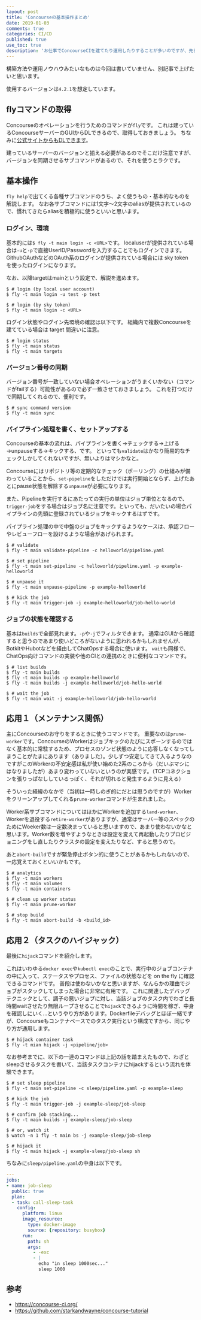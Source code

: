 ```yaml
---
layout: post
title: 'Concourseの基本操作まとめ'
date: 2019-01-03
comments: true
categories: CI/CD
published: true
use_toc: true
description: 'お仕事でConcourseCIを建てたり運用したりすることが多いのですが、先日改めてこれを解説する機会があり、基本的な操作方法を軽く解説を添えつつまとめてみました。'
---
```


構築方法や運用ノウハウみたいなものは今回は書いていません、別記事で上げたいと思います。

使用するバージョンは`4.2.1`を想定しています。

## flyコマンドの取得

Concourseのオペレーションを行うためのコマンドが`fly`です。
これは建っているConcourseサーバーのGUIからDLできるので、取得しておきましょう。
ちなみに[公式サイトからもDLできます][1]。

[1]: https://concourse-ci.org/download.html

建っているサーバーのバージョンと揃える必要があるのでそこだけ注意ですが、
バージョンを同期させるサブコマンドがあるので、それを使うとラクです。

## 基本操作

`fly help`で出てくる各種サブコマンドのうち、よく使うもの・基本的なものを解説します。
なお各サブコマンドには1文字〜2文字のaliasが提供されているので、慣れてきたらaliasを積極的に使うといいと思います。

### ログイン、環境

基本的には`$ fly -t main login -c <URL>`です。
localuserが提供されている場合は`-u`と`-p`で直接UserID/Passwordを入力することでもログインできます。
GithubOAuthなどのOAuth系のログインが提供されている場合には sky token を使ったログインになります。

なお、以降targetはmainという設定で、解説を進めます。

```
$ # login (by local user account)
$ fly -t main login -u test -p test

$ # login (by sky token)
$ fly -t main login -c <URL>
```

ログイン状態やログイン先環境の確認は以下です。
組織内で複数Concourseを建てている場合は target 間違いに注意。

```
$ # login status
$ fly -t main status
$ fly -t main targets
```

### バージョン番号の同期

バージョン番号が一致していない場合オペレーションがうまくいかない（コマンドがfailする）可能性があるので必ず一致させておきましょう。
これを打つだけで同期してくれるので、便利です。

```
$ # sync command version
$ fly -t main sync
```

### パイプライン処理を書く、セットアップする

Concourseの基本の流れは、パイプラインを書く→チェックする→上げる→unpauseする→キックする、です。
といっても`validate`はかなり簡易的なチェックしかしてくれないですが、無いよりはマシかなと。

Concourseにはリポジトリ等の定期的なチェック（ポーリング）の仕組みが備わっていることから、`set-pipeline`をしただけでは実行開始とならず、上げたあとにpause状態を解除する`unpause`が必要になります。

また、Pipelineを実行するにあたっての実行の単位はジョブ単位となるので、`trigger-job`をする場合はジョブ名に注意です。といっても、だいたいの場合パイプラインの先頭に登録されているジョブをキックするはずです。

パイプライン処理の中で中盤のジョブをキックするようなケースは、承認フローやレビューフローを設けるような場合があげられます。

```
$ # validate
$ fly -t main validate-pipeline -c helloworld/pipeline.yaml

$ # set pipeline
$ fly -t main set-pipeline -c helloworld/pipeline.yaml -p example-helloworld

$ # unpause it
$ fly -t main unpause-pipeline -p example-helloworld

$ # kick the job
$ fly -t main trigger-job -j example-helloworld/job-hello-world
```

### ジョブの状態を確認する

基本は`builds`で全部見れます。`-p`や`-j`でフィルタできます。
通常はGUIから確認すると思うのであまり使いどころがないように思われるかもしれませんが、BotkitやHubotなどを経由してChatOpsする場合に使います。
`wait`も同様で、ChatOps向けコマンドの実装や他のCIとの連携のときに便利なコマンドです。

```
$ # list builds
$ fly -t main builds
$ fly -t main builds -p example-helloworld
$ fly -t main builds -j example-helloworld/job-hello-world

$ # wait the job
$ fly -t main wait -j example-helloworld/job-hello-world
```

## 応用１（メンテナンス関係）

主にConcourseのお守りをするときに使うコマンドです。
重要なのは`prune-worker`です。ConcourseのWorkerはジョブキックのたびにスポーンするのではなく基本的に常駐するため、プロセスのゾンビ状態のように応答しなくなってしまうことがたまにあります（ありました）。少しずつ安定してきて入るようなのですがこのWorkerの不安定感は私が使い始めた2系のころから（だいぶマシにはなりましたが）あまり変わっていないというのが実感です。（TCPコネクションを張りっぱなししているっぽく、それが切れると発生するように見える）

そういった経緯のなかで（当初は一時しのぎ的にだとは思うのですが）Workerをクリーンアップしてくれる`prune-worker`コマンドが生まれました。

Worker系サブコマンドについてはほかにWorkerを追加する`land-worker`、Workerを退役する`retire-worker`がありますが、通常はサーバー等のスペックのためにWoeker数は一定数決まっていると思いますので、あまり使わないかなと思います。Worker数を増やすようなときは設定を変えて再起動したりプロビジョニングをし直したりクラスタの設定を変えたりなど、すると思うので。

あと`abort-build`ですが緊急停止ボタン的に使うことがあるかもしれないので、一応覚えておくといいかもです。

```
$ # analytics
$ fly -t main workers
$ fly -t main volumes
$ fly -t main containers

$ # clean up worker status
$ fly -t main prune-worker

$ # stop build
$ fly -t main abort-build -b <build_id>
```

## 応用２（タスクのハイジャック）

最後に`hijack`コマンドを紹介します。

これはいわゆる`docker exec`や`kubectl exec`のことで、実行中のジョブコンテナの中に入って、ステータスやプロセス、ファイルの状態などを on the fly に確認できるコマンドです。
普段は使わないかなと思いますが、なんらかの理由でジョブがスタックしてしまった場合に非常に有用です。
これに関連したデバッグテクニックとして、調子の悪いジョブに対し、当該ジョブのタスク内でわざと長時間waitさせたり無限ループさせることで`hijack`できるように時間を稼ぎ、中身を確認しにいく...というやり方があります。Dockerfileデバッグとほぼ一緒ですが、Concourseもコンテナベースでのタスク実行という構成ですから、同じやり方が通用します。

```
$ # hijack container task
$ fly -t mian hijack -j <pipeline/job>
```

なお参考までに、以下の一連のコマンドは上記の話を踏まえたもので、わざとsleepさせるタスクを書いて、当該タスクコンテナにhijackするという流れを体験できます。

```
$ # set sleep pipeline
$ fly -t main set-pipeline -c sleep/pipeline.yaml -p example-sleep

$ # kick the job
$ fly -t main trigger-job -j example-sleep/job-sleep

$ # confirm job stacking...
$ fly -t main builds -j example-sleep/job-sleep

$ # or, watch it
$ watch -n 1 fly -t main bs -j example-sleep/job-sleep

$ # hijack it
$ fly -t main hijack -j example-sleep/job-sleep sh
```

ちなみに`sleep/pipeline.yaml`の中身は以下です。

```yaml
---
jobs:
- name: job-sleep
  public: true
  plan:
  - task: call-sleep-task
    config:
      platform: linux
      image_resource:
        type: docker-image
        source: {repository: busybox}
      run:
        path: sh
        args:
          - -exc
          - |
            echo "in sleep 1000sec..."
            sleep 1000
```


## 参考

- <https://concourse-ci.org/>
- <https://github.com/starkandwayne/concourse-tutorial>
